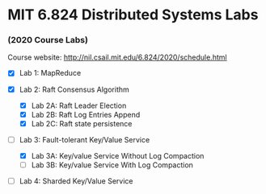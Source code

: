# MIT 6.824 Distributed Systems Labs

### (2020 Course Labs)

Course website: http://nil.csail.mit.edu/6.824/2020/schedule.html

- [x] Lab 1: MapReduce

- [x] Lab 2: Raft Consensus Algorithm
  - [x] Lab 2A: Raft Leader Election
  - [x] Lab 2B: Raft Log Entries Append
  - [x] Lab 2C: Raft state persistence
  
- [ ] Lab 3: Fault-tolerant Key/Value Service
  - [x] Lab 3A: Key/value Service Without Log Compaction
  - [ ] Lab 3B: Key/value Service With Log Compaction

- [ ] Lab 4: Sharded Key/Value Service
